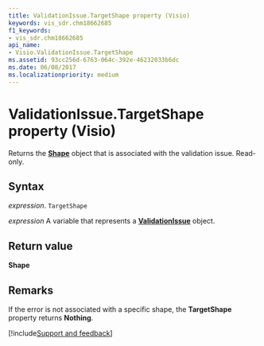 ```yaml
---
title: ValidationIssue.TargetShape property (Visio)
keywords: vis_sdr.chm18662685
f1_keywords:
- vis_sdr.chm18662685
api_name:
- Visio.ValidationIssue.TargetShape
ms.assetid: 93cc256d-6763-064c-392e-46232033b6dc
ms.date: 06/08/2017
ms.localizationpriority: medium
---
```



# ValidationIssue.TargetShape property (Visio)

Returns the **[Shape](Visio.Shape.md)** object that is associated with the validation issue. Read-only.


## Syntax

_expression_. `TargetShape`

_expression_ A variable that represents a **[ValidationIssue](Visio.ValidationIssue.md)** object.


## Return value

 **Shape**


## Remarks

 If the error is not associated with a specific shape, the **TargetShape** property returns **Nothing**.

[!include[Support and feedback](~/includes/feedback-boilerplate.md)]